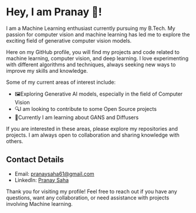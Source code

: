 # Hey, I am Pranay 👋!

I am a Machine Learning enthusiast currently pursuing my B.Tech. My passion for computer vision and machine learning has led me to explore the exciting field of generative computer vision models.

Here on my GitHub profile, you will find my projects and code related to machine learning, computer vision, and deep learning. I love experimenting with different algorithms and techniques, always seeking new ways to improve my skills and knowledge.

Some of my current areas of interest include:

- 🖼️Exploring Generative AI models, especially in the field of Computer Vision
- 🔍I am looking to contribute to some Open Source projects 
- 🎨Currently I am learning about GANS and Diffusers

If you are interested in these areas, please explore my repositories and projects. I am always open to collaboration and sharing knowledge with others.

## Contact Details

- Email: [pranaysaha61@gmail.com](mailto:pranaysaha61@gmail.com)
- LinkedIn: [Pranay Saha](https://www.linkedin.com/in/pranaysaha-/)

Thank you for visiting my profile!
Feel free to reach out if you have any questions, want any collaboration, or need assistance with projects involving Machine learning.


